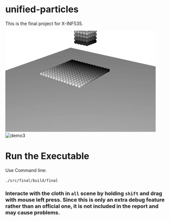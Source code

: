 # unified-particles
This is the final project for X-INF535.

![demo](./demo.gif)
![demo3](./demo3.gif)

# Run the Executable

Use Command line:


`./src/final/build/final`


### Interacte with the cloth in `all` scene by holding `shift` and drag with mouse left press. Since this is only an extra debug feature rather than an official one, it is not included in the report and may cause problems.
